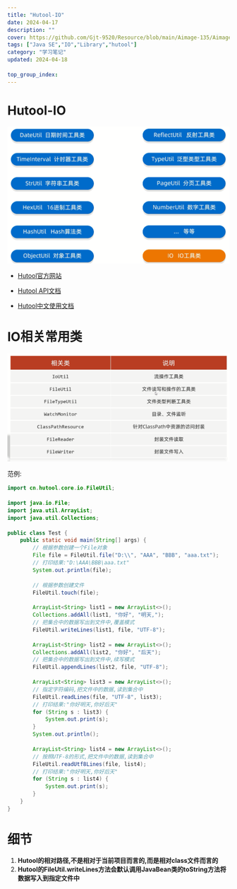 ```yaml
---
title: "Hutool-IO"
date: 2024-04-17
description: ""
cover: https://github.com/Gjt-9520/Resource/blob/main/Aimage-135/Aimage126.jpg?raw=true
tags: ["Java SE","IO","Library","hutool"]
category: "学习笔记"
updated: 2024-04-18
 
top_group_index: 
---
```


# Hutool-IO

![Hutool-IO](../images/Hutool.png)

- [Hutool官方网站](https://hutool.cn/)

- [Hutool API文档](https://apidoc.gitee.com/dromara/hutool/)

- [Hutool中文使用文档](https://hutool.cn/docs/#/)

# IO相关常用类

![IO相关常用类](../images/HutoolIO相关常用类.png)

范例:

```java
import cn.hutool.core.io.FileUtil;

import java.io.File;
import java.util.ArrayList;
import java.util.Collections;

public class Test {
    public static void main(String[] args) {
        // 根据参数创建一个File对象
        File file = FileUtil.file("D:\\", "AAA", "BBB", "aaa.txt");
        // 打印结果:"D:\AAA\BBB\aaa.txt"
        System.out.println(file);

        // 根据参数创建文件
        FileUtil.touch(file);

        ArrayList<String> list1 = new ArrayList<>();
        Collections.addAll(list1, "你好", "明天,");
        // 把集合中的数据写出到文件中,覆盖模式
        FileUtil.writeLines(list1, file, "UTF-8");
        
        ArrayList<String> list2 = new ArrayList<>();
        Collections.addAll(list2, "你好", "后天");
        // 把集合中的数据写出到文件中,续写模式
        FileUtil.appendLines(list2, file, "UTF-8");

        ArrayList<String> list3 = new ArrayList<>();
        // 指定字符编码,把文件中的数据,读到集合中
        FileUtil.readLines(file, "UTF-8", list3);
        // 打印结果:"你好明天,你好后天"
        for (String s : list3) {
            System.out.print(s);
        }
        System.out.println();

        ArrayList<String> list4 = new ArrayList<>();
        // 按照UTF-8的形式,把文件中的数据,读到集合中
        FileUtil.readUtf8Lines(file, list4);
        // 打印结果:"你好明天,你好后天"
        for (String s : list4) {
            System.out.print(s);
        }
    }
}
```

# 细节

1. **Hutool的相对路径,不是相对于当前项目而言的,而是相对class文件而言的**
2. **Hutool的FileUtil.writeLines方法会默认调用JavaBean类的toString方法将数据写入到指定文件中**